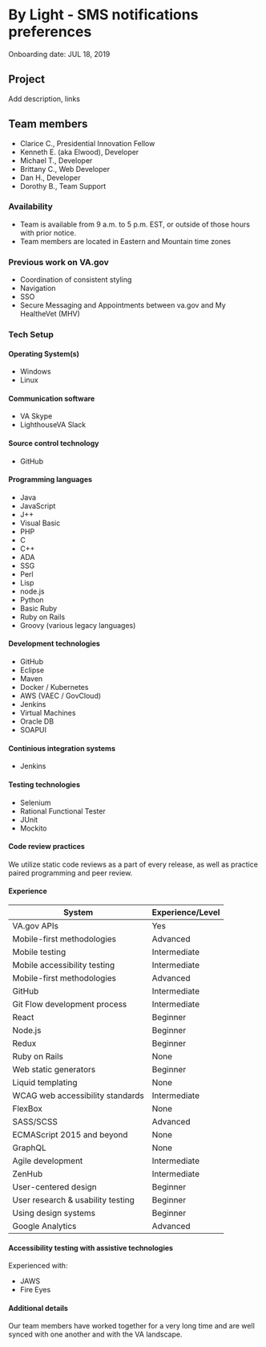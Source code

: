 # By Light - SMS notifications preferences
Onboarding date: JUL 18, 2019 

## Project
Add description, links

## Team members
* Clarice C., Presidential Innovation Fellow
* Kenneth E. (aka Elwood), Developer
* Michael T., Developer
* Brittany C., Web Developer
* Dan H., Developer
* Dorothy B., Team Support

### Availability
* Team is available from 9 a.m. to 5 p.m. EST, or outside of those hours with prior notice.
* Team members are located in Eastern and Mountain time zones

### Previous work on VA.gov
* Coordination of consistent styling
* Navigation
* SSO
* Secure Messaging and Appointments between va.gov and My HealtheVet (MHV)

### Tech Setup

#### Operating System(s)
* Windows
* Linux

#### Communication software
* VA Skype
* LighthouseVA Slack

#### Source control technology
* GitHub

#### Programming languages
* Java 
* JavaScript 
* J++ 
* Visual Basic 
* PHP 
* C 
* C++ 
* ADA 
* SSG 
* Perl 
* Lisp 
* node.js 
* Python 
* Basic Ruby 
* Ruby on Rails 
* Groovy (various legacy languages)

#### Development technologies
* GitHub 
* Eclipse 
* Maven 
* Docker / Kubernetes 
* AWS (VAEC / GovCloud) 
* Jenkins 
* Virtual Machines 
* Oracle DB 
* SOAPUI

#### Continious integration systems
* Jenkins

#### Testing technologies
* Selenium 
* Rational Functional Tester 
* JUnit 
* Mockito

#### Code review practices
We utilize static code reviews as a part of every release, as well as practice paired programming and peer review.

#### Experience 
| System     | Experience/Level |
| ----------- | ----------- |
| VA.gov APIs      | Yes       |
| Mobile-first methodologies   | Advanced       |
| Mobile testing   | Intermediate       |
| Mobile accessibility testing      | Intermediate     |
| Mobile-first methodologies   | Advanced       |
| GitHub   | Intermediate       |
| Git Flow development process      | Intermediate     |
| React   | Beginner      |
| Node.js   | Beginner       |
| Redux      | Beginner      |
| Ruby on Rails   | None     |
| Web static generators   | Beginner       |
| Liquid templating  | None      |
| WCAG web accessibility standards  | Intermediate       |
| FlexBox      | None    |
| SASS/SCSS   | Advanced   |
| ECMAScript 2015 and beyond   | None      |
| GraphQL | None     |
| Agile development      | Intermediate    |
| ZenHub   | Intermediate   |
| User-centered design   | Beginner      |
| User research & usability testing | Beginner      |
| Using design systems    | Beginner    |
| Google Analytics  | Advanced  |

#### Accessibility testing with assistive technologies
Experienced with:
* JAWS
* Fire Eyes

#### Additional details
Our team members have worked together for a very long time and are well synced with one another and with the VA landscape.





